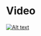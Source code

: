 # Video
[![Alt text](https://img.youtube.com/vi/nZLUbBFdyYU/0.jpg)](https://www.youtube.com/watch?v=nZLUbBFdyYU)

